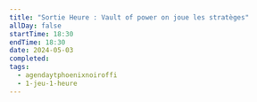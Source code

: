 ```yaml
---
title: "Sortie Heure : Vault of power on joue les stratèges"
allDay: false
startTime: 18:30
endTime: 18:30
date: 2024-05-03
completed: 
tags:
  - agendaytphoenixnoiroffi
  - 1-jeu-1-heure
---
```

